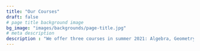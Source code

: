 ```yaml
---
title: "Our Courses"
draft: false
# page title background image
bg_image: "images/backgrounds/page-title.jpg"
# meta description
description : "We offer three courses in summer 2021: Algebra, Geometry I (triangles), and Geometry II (circles and beyond)"
---
```

